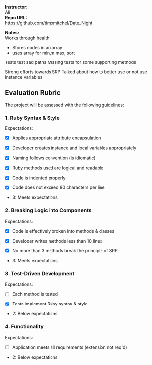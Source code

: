 **Instructor:**   
Ali  
**Repo URL:**   
https://github.com/timomitchel/Date_Night  

**Notes:**  
Works through health
- Stores nodes in an array
- uses array for min,m max, sort  

Tests test sad paths
Missing tests for some supporting methods  

Strong efforts towards SRP
Talked about how to better use or not use instance variables  

## Evaluation Rubric

The project will be assessed with the following guidelines:

### 1. Ruby Syntax & Style

Expectations:

- [x] Applies appropriate attribute encapsulation  

- [x] Developer creates instance and local variables appropriately

- [x] Naming follows convention (is idiomatic)

- [x] Ruby methods used are logical and readable

- [x] Code is indented properly

- [x] Code does not exceed 80 characters per line  

* 3: Meets expectations

### 2. Breaking Logic into Components

Expectations:

- [x] Code is effectively broken into methods & classes

- [x] Developer writes methods less than 10 lines

- [x] No more than 3 methods break the principle of SRP

* 3: Meets expectations

### 3. Test-Driven Development

Expectations:

- [ ] Each method is tested  

- [x] Tests implement Ruby syntax & style   

* 2: Below expectations

### 4. Functionality

Expectations:

- [ ] Application meets all requirements (extension not req'd)

* 2: Below expectations
